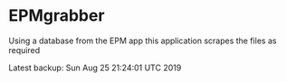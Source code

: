 # EPMgrabber
Using a database from the EPM app this application scrapes the files as required


Latest backup: Sun Aug 25 21:24:01 UTC 2019
